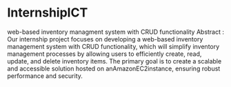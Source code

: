# InternshipICT
web-based inventory managment system with CRUD functionality
Abstract : Our internship project focuses on developing a web-based inventory
 management system with CRUD functionality, which will simplify
 inventory management processes by allowing users to efficiently create,
 read, update, and delete inventory items.
 The primary goal is to create a scalable and accessible solution hosted
 on anAmazonEC2instance, ensuring robust performance and security.
 
